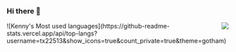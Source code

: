 ### Hi there 👋

<!--
**tx22513/tx22513** is a ✨ _special_ ✨ repository because its `README.md` (this file) appears on your GitHub profile.

Here are some ideas to get you started:

- 🔭 I’m currently working on ...
- 🌱 I’m currently learning ...
- 👯 I’m looking to collaborate on ...
- 🤔 I’m looking for help with ...
- 💬 Ask me about ...
- 📫 How to reach me: ...
- 😄 Pronouns: ...
- ⚡ Fun fact: ...
-->
<img align="right" src="https://github-readme-stats.vercel.app/api?username=tx22513&show_icons=true&icon_color=CE1D2D&text_color=718096&bg_color=ffffff&hide_title=true" />
![Kenny's Most used languages](https://github-readme-stats.vercel.app/api/top-langs?username=tx22513&show_icons=true&count_private=true&theme=gotham)

